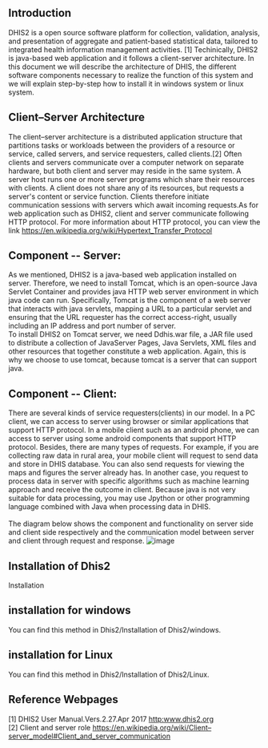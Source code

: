 ## Introduction
DHIS2 is a open source software platform for collection, validation, analysis, and presentation of aggregate and patient-based statistical data, tailored to integrated health information management activities. [1] Techinically, DHIS2 is java-based web application and it follows a client-server architecture. In this document we will describe the architecture of DHIS, the different software components necessary to realize the function of this system and we will explain step-by-step how to install it in windows system or linux system.<br>
## Client–Server Architecture
The client–server architecture is a distributed application structure that partitions tasks or workloads between the providers of a resource or service, called servers, and service requesters, called clients.[2] Often clients and servers communicate over a computer network on separate hardware, but both client and server may reside in the same system. A server host runs one or more server programs which share their resources with clients. A client does not share any of its resources, but requests a server's content or service function. Clients therefore initiate communication sessions with servers which await incoming requests.As for web application such as DHIS2, client and server communicate following HTTP protocol. For more information about HTTP protocol, you can view the link https://en.wikipedia.org/wiki/Hypertext_Transfer_Protocol 
<br>
## Component -- Server:
As we mentioned, DHIS2 is a java-based web application installed on server. Therefore, we need to install Tomcat, which is an open-source Java Servlet Container and provides java HTTP web server environment in which java code can run. Specifically, Tomcat is the component of a web server that interacts with java servlets, mapping a URL to a particular servlet and ensuring that the URL requester has the correct access-right, usually including an IP address and port number of server.<br>
To install DHIS2 on Tomcat server, we need Ddhis.war file, a JAR file used to distribute a collection of JavaServer Pages, Java Servlets, XML files and other resources that together constitute a web application. Again, this is why we choose to use tomcat, because tomcat is a server that can support java.<br>
## Component -- Client:
There are several kinds of service requesters(clients) in our model. In a PC client, we can access to server using browser or similar applications that support HTTP protocol. In a mobile client such as an android phone, we can access to server using some android components that support HTTP protocol. Besides, there are many types of requests. For example, if you are collecting raw data in rural area, your mobile client will request to send data and store in DHIS database. You can also send requests for viewing the maps and figures the server already has. In another case, you request to process data in server with specific algorithms such as machine learning approach and receive the outcome in client. Because java is not very suitable for data processing, you may use Jpython or other programming language combined with Java when processing data in DHIS.<br>
<br>
The diagram below shows the component and functionality on server side and client side respectively and the communication model between server and client through request and response.
![image](https://github.com/zhangyuxuanProject/Dhis2/blob/master/Installation%20of%20Dhis2/Windows/Images/Architecture.png)<br>


## Installation of Dhis2
Installation

## installation for windows
You can find this method in Dhis2/Installation of Dhis2/windows.

## installation for Linux
You can find this method in Dhis2/Installation of Dhis2/Linux.

## Reference Webpages
[1] DHIS2 User Manual.Vers.2.27.Apr 2017 <http:www.dhis2.org><br>
[2] Client and server role <https://en.wikipedia.org/wiki/Client–server_model#Client_and_server_communication>
